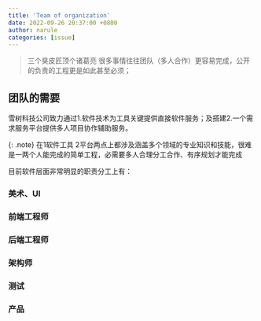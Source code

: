 ```yaml
---
title: 'Team of organization'
date: 2022-09-26 20:37:00 +0800
author: narule
categories: [issue]
---
```

> 三个臭皮匠顶个诸葛亮
很多事情往往团队（多人合作）更容易完成，公开的负责的工程更是如此甚至必须；

## 团队的需要
雪树科技公司致力通过1.软件技术为工具关键提供直接软件服务；及搭建2.一个需求服务平台提供多人项目协作辅助服务。

{: .note}
在1软件工具 2平台两点上都涉及涵盖多个领域的专业知识和技能，很难是一两个人能完成的简单工程，必需要多人合理分工合作、有序规划才能完成

目前软件层面非常明显的职责分工上有：

### 美术、UI

### 前端工程师

### 后端工程师

### 架构师

### 测试

### 产品